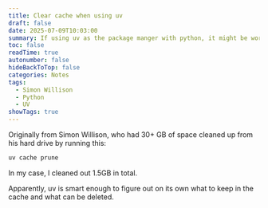 ```yaml
---
title: Clear cache when using uv
draft: false
date: 2025-07-09T10:03:00
summary: If using uv as the package manger with python, it might be worth clearing the cache once in a while.
toc: false
readTime: true
autonumber: false
hideBackToTop: false
categories: Notes
tags:
  - Simon Willison
  - Python
  - UV
showTags: true
---
```

Originally from Simon Willison, who had 30+ GB of space cleaned up from his hard drive by running this:

```zsh
uv cache prune
```

In my case, I cleaned out 1.5GB in total.

Apparently, uv is smart enough to figure out on its own what to keep in the cache and what can be deleted.
